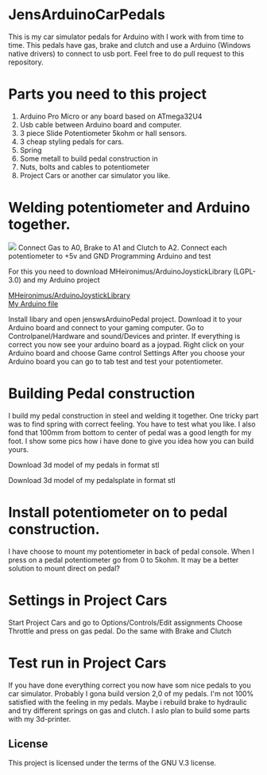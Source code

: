 # JensArduinoCarPedals

This is my car simulator pedals for Arduino with I work with from time to time.
This pedals have gas, brake and clutch and use a Arduino (Windows native drivers) to connect to usb port.
Feel free to do pull request to this repository.

# Parts you need to this project

1. Arduino Pro Micro or any board based on ATmega32U4
2. Usb cable between Arduino board and computer.
3. 3 piece Slide Potentiometer 5kohm or hall sensors.
4. 3 cheap styling pedals for cars.
5. Spring
6. Some metall to build pedal construction in
7. Nuts, bolts and cables to potentiometer
8. Project Cars or another car simulator you like.

# Welding potentiometer and Arduino together.
<IMG SRC="https://github.com/jensws80/JensArduinoCarPedals/blob/master/electricalDrawings.jpg"></A>
Connect Gas to A0, Brake to A1 and Clutch to A2. Connect each potentiometer to +5v and GND
Programming Arduino and test

For this you need to download MHeironimus/ArduinoJoystickLibrary (LGPL-3.0) and my Arduino project


<A HREF="https://github.com/MHeironimus/ArduinoJoystickLibrary">MHeironimus/ArduinoJoystickLibrary</A><br>
<A HREF="https://github.com/jensws80/JensArduinoCarPedals">My Arduino file</A>


Install libary and open jenswsArduinoPedal project.
Download it to your Arduino board and connect to your gaming computer.
Go to Controlpanel/Hardware and sound/Devices and printer.
If everything is correct you now see your arduino board as a joypad.
Right click on your Arduino board and choose Game control Settings
After you choose your Arduino board you can go to tab test and test your potentiometer.



# Building Pedal construction


I build my pedal construction in steel and welding it together. One tricky part was to find spring with correct feeling. You have to test what you like. I also fond that 100mm from bottom to center of pedal was a good length for my foot.
I show some pics how i have done to give you idea how you can build yours.

Download 3d model of my pedals in format stl

Download 3d model of my pedalsplate in format stl

# Install potentiometer on to pedal construction.

I have choose to mount my potentiometer in back of pedal console. When I press on a pedal potentiometer go from 0 to 5kohm. It may be a better solution to mount direct on pedal?

# Settings in Project Cars

Start Project Cars and go to Options/Controls/Edit assignments Choose Throttle and press on gas pedal. Do the same with Brake and Clutch

# Test run in Project Cars

If you have done everything correct you now have som nice pedals to you car simulator. Probably I gona build version 2,0 of my pedals. I'm not 100% satisfied with the feeling in my pedals. Maybe i rebuild brake to hydraulic and try different springs on gas and clutch. I aslo plan to build some parts with my 3d-printer.

## License
This project is licensed under the terms of the GNU V.3 license.

